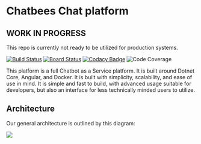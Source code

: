 # Chatbees Chat platform

## WORK IN PROGRESS

This repo is currently not ready to be utilized for production systems.

[![Build Status](https://dev.azure.com/chatbees/platform/_apis/build/status/chatbee.Platform?branchName=master)](https://dev.azure.com/chatbees/platform/_build/latest?definitionId=1&branchName=master)
[![Board Status](https://dev.azure.com/chatbees/710f8f2b-adc9-4d71-b734-e0ff0208d38d/fe83086f-f7b3-4f39-99d1-ab2803bb50db/_apis/work/boardbadge/6f062700-ce4b-4c2d-bf73-98ace4d13ff2)](https://dev.azure.com/chatbees/710f8f2b-adc9-4d71-b734-e0ff0208d38d/_boards/board/t/fe83086f-f7b3-4f39-99d1-ab2803bb50db/Microsoft.RequirementCategory/)
[![Codacy Badge](https://api.codacy.com/project/badge/Grade/ff0c2f75c8794f08a343097542c4ff7f)](https://www.codacy.com/gh/chatbee/Platform?utm_source=github.com&amp;utm_medium=referral&amp;utm_content=chatbee/Platform&amp;utm_campaign=Badge_Grade)
![Code Coverage](https://img.shields.io/azure-devops/coverage/chatbees/platform/1/master)

This platform is a full Chatbot as a Service platform. It is built around Dotnet Core, Angular, and Docker. It is built with simplicity, scalability, and ease of use in mind. It is simple and fast to build, with advanced usage suitable for developers, but also an interface for less technically minded users to utilize.

## Architecture

Our general architecture is outlined by this diagram:

![](https://i.imgur.com/l8fV6HY.png)
